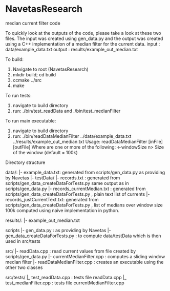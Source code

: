 # NavetasResearch
median current filter code

To quickly look at the outputs of the code, please take a look at these two files.  The input was created using gen_data.py and the output was created using a C++ implementation of a median filter for the current data.
input  : data/example_data.txt
output : results/example_out_median.txt

To build: 
1) Navigate to root (NavetasResearch)
2) mkdir build; cd build
3) ccmake ../src
4) make

To run tests:
1) navigate to build directory
2) run: ./bin/test_readData and ./bin/test_medianFilter

To run main executable:
1) navigate to build directory
2) run: ./bin/readDataMedianFilter ../data/example_data.txt ../results/example_out_median.txt 
Usage: readDataMedianFilter [inFile] [outFile] <options>
Where <options> are one or more of the following:
  <-windowSize n>    Size of the window (default = 100k)

Directory structure

data/:
    |- example_data.txt: generated from scripts/gen_data.py as providing by Navetas
    |- testData/
        |- records.txt : generated from scripts/gen_data_createDataForTests.py same output as in scripts/gen_data.py
        |- records_currentMedian.txt : generated from scripts/gen_data_createDataForTests.py , plain text list of currents
        |- records_justCurrentText.txt: generated from scripts/gen_data_createDataForTests.py , list of medians over window size 100k computed using naive implementation in python.

results/:
    |- example_out_median.txt

scripts
    |- gen_data.py : as providing by Navetas
    |- gen_data_createDataForTests.py : to compute data/testData which is then used in src/tests

src/
    |- readData.cpp : read current values from file created by scripts/gen_data.py
    |- currentMedianFilter.cpp : computes a sliding window median filter
    |- readDataMedianFilter.cpp : creates an executable using the other two classes

src/tests/
    |_ test_readData.cpp : tests file readData.cpp 
    |_ test_medianFilter.cpp : tests file currentMedianFilter.cpp

